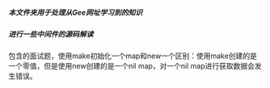 ##### 本文件夹用于处理从Gee网址学习到的知识
##### 进行一些中间件的源码解读

包含的面试题，使用make初始化一个map和new一个区别：使用make创建的是一个零值，但是使用new创建的是一个nil map，对一个nil map进行获取数据会发生错误。